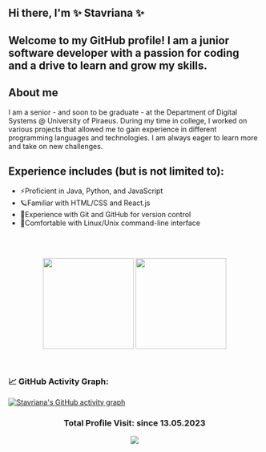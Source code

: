## Hi there, I'm ✨ Stavriana ✨ 

## Welcome to my GitHub profile! I am a junior software developer with a passion for coding and a drive to learn and grow my skills.

## About me
I am a senior - and soon to be  graduate - at the Department of Digital Systems @ University of Piraeus. During my time in college, I worked on various projects that allowed me to gain experience in different programming languages and technologies. I am always eager to learn more and take on new challenges.

## Experience includes (but is not limited to):
- ⚡Proficient in Java, Python, and JavaScript
- 🪐Familiar with HTML/CSS and React.js
- 🎇Experience with Git and GitHub for version control
- 🌌Comfortable with Linux/Unix command-line interface

<br />

<br/> 
<p align="center">
<img height="181em" src="https://github-readme-stats.vercel.app/api?username=stavkran&show_icons=true&theme=radical" align = "center"/>
<img height="181em" src="https://github-readme-stats.vercel.app/api/top-langs/?username=stavkran&layout=compact&theme=radical&hide=jupyter%20notebook,html,css" align = "center"/>
<!-- <img height="181em" src="https://github-readme-stats.vercel.app/api/top-langs?username=stavkran&show_icons=true&locale=en&layout=compact&theme=radical" align = "center"/> -->
</p>

<br/> 

<!--   GitHub stats graph -->
### 📈 GitHub Activity Graph:
[![Stavriana's GitHub activity graph](https://activity-graph.herokuapp.com/graph?username=stavkran&theme=github)](https://github.com/stavkran)
<!-- [![Stavriana's github activity graph](https://github-readme-activity-graph.cyclic.app/graph?username=stavkran&theme=github-compact)](https://github.com/stavkran/github-readme-activity-graph) -->


 <h3><p align="center">Total Profile Visit: since 13.05.2023</p>
<p align="center">
    <img alingn="center" src="https://profile-counter.glitch.me/stavkran/count.svg"/>
</p>
